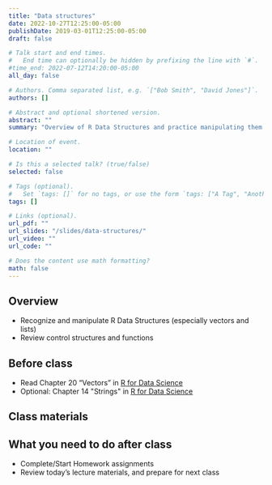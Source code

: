```yaml
---
title: "Data structures"
date: 2022-10-27T12:25:00-05:00
publishDate: 2019-03-01T12:25:00-05:00
draft: false

# Talk start and end times.
#   End time can optionally be hidden by prefixing the line with `#`.
#time_end: 2022-07-12T14:20:00-05:00
all_day: false

# Authors. Comma separated list, e.g. `["Bob Smith", "David Jones"]`.
authors: []

# Abstract and optional shortened version.
abstract: ""
summary: "Overview of R Data Structures and practice manipulating them."

# Location of event.
location: ""

# Is this a selected talk? (true/false)
selected: false

# Tags (optional).
#   Set `tags: []` for no tags, or use the form `tags: ["A Tag", "Another Tag"]` for one or more tags.
tags: []

# Links (optional).
url_pdf: ""
url_slides: "/slides/data-structures/"
url_video: ""
url_code: ""

# Does the content use math formatting?
math: false
---
```




## Overview

* Recognize and manipulate R Data Structures (especially vectors and lists)
* Review control structures and functions

## Before class

* Read Chapter 20 “Vectors” in [R for Data Science](https://r4ds.had.co.nz/strings.html)
* Optional: Chapter 14 "Strings" in [R for Data Science](https://r4ds.had.co.nz/strings.html)


## Class materials

<!-- * Run the code below in your console to download today’s in-class exercises: `usethis::use_course("css-materials/data-structures")`
-->

## What you need to do after class

* Complete/Start Homework assignments
* Review today’s lecture materials, and prepare for next class
